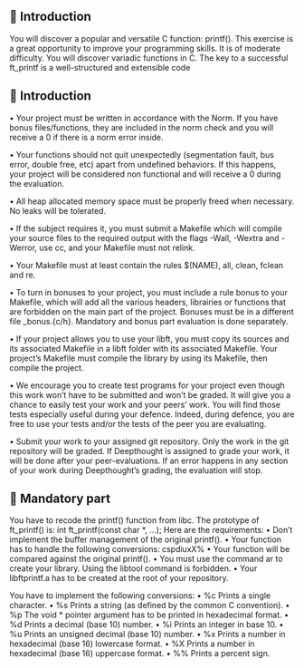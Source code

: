 ## 📝 Introduction

You will discover a popular and versatile C function: printf(). This exercise is a great
opportunity to improve your programming skills. It is of moderate difficulty.
You will discover variadic functions in C.
The key to a successful ft_printf is a well-structured and extensible code

## 📐 Introduction

• Your project must be written in accordance with the Norm. If you have bonus
files/functions, they are included in the norm check and you will receive a 0 if there
is a norm error inside.

• Your functions should not quit unexpectedly (segmentation fault, bus error, double
free, etc) apart from undefined behaviors. If this happens, your project will be
considered non functional and will receive a 0 during the evaluation.

• All heap allocated memory space must be properly freed when necessary. No leaks
will be tolerated.

• If the subject requires it, you must submit a Makefile which will compile your
source files to the required output with the flags -Wall, -Wextra and -Werror, use
cc, and your Makefile must not relink.

• Your Makefile must at least contain the rules $(NAME), all, clean, fclean and
re.

• To turn in bonuses to your project, you must include a rule bonus to your Makefile,
which will add all the various headers, librairies or functions that are forbidden on
the main part of the project. Bonuses must be in a different file _bonus.{c/h}.
Mandatory and bonus part evaluation is done separately.

• If your project allows you to use your libft, you must copy its sources and its
associated Makefile in a libft folder with its associated Makefile. Your project’s
Makefile must compile the library by using its Makefile, then compile the project.

• We encourage you to create test programs for your project even though this work
won’t have to be submitted and won’t be graded. It will give you a chance
to easily test your work and your peers’ work. You will find those tests especially
useful during your defence. Indeed, during defence, you are free to use your tests
and/or the tests of the peer you are evaluating.

• Submit your work to your assigned git repository. Only the work in the git repository will be graded.
If Deepthought is assigned to grade your work, it will be done
after your peer-evaluations. If an error happens in any section of your work during
Deepthought’s grading, the evaluation will stop.

## 💾 Mandatory part

You have to recode the printf() function from libc.
The prototype of ft_printf() is:
int ft_printf(const char *, ...);
Here are the requirements:
  • Don’t implement the buffer management of the original printf().
  • Your function has to handle the following conversions: cspdiuxX%
  • Your function will be compared against the original printf().
  • You must use the command ar to create your library.
    Using the libtool command is forbidden.
  • Your libftprintf.a has to be created at the root of your repository.

You have to implement the following conversions:
  • %c Prints a single character.
  • %s Prints a string (as defined by the common C convention).
  • %p The void * pointer argument has to be printed in hexadecimal format.
  • %d Prints a decimal (base 10) number.
  • %i Prints an integer in base 10.
  • %u Prints an unsigned decimal (base 10) number.
  • %x Prints a number in hexadecimal (base 16) lowercase format.
  • %X Prints a number in hexadecimal (base 16) uppercase format.
  • %% Prints a percent sign.
